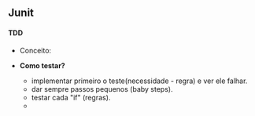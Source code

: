 ## Junit

#### TDD
* Conceito:

* **Como testar?**
  * implementar primeiro o teste(necessidade - regra) e ver ele falhar.
  * dar sempre passos pequenos (baby steps).
  * testar cada "if" (regras).
  * 